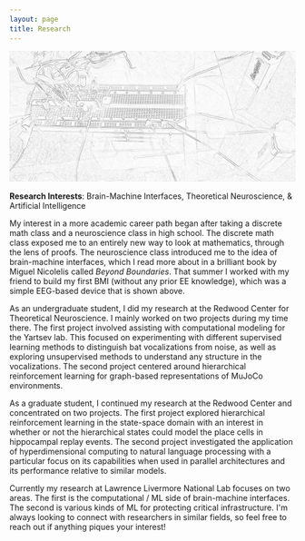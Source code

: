 ```yaml
---
layout: page
title: Research
---
```


![](/assets/page_photos/eeg_sketch.jpg)

**Research Interests**: Brain-Machine Interfaces, Theoretical Neuroscience, & Artificial Intelligence


My interest in a more academic career path began after taking a discrete math class
and a neuroscience class in high school. The discrete math class exposed me to
an entirely new way to look at mathematics, through the lens of proofs. The neuroscience class
introduced me to the idea of brain-machine interfaces, which I read more about in a brilliant
book by Miguel Nicolelis called *Beyond Boundaries*. That summer I worked with
my friend to build my first BMI (without any prior EE knowledge), which was a
simple EEG-based device that is shown above.

As an undergraduate student, I did my research at the Redwood Center for Theoretical
Neuroscience. I mainly worked on two projects during my time there. The first project involved
assisting with computational modeling for the Yartsev lab. This focused on
experimenting with different supervised learning methods to distinguish bat
vocalizations from noise, as well as exploring unsupervised methods to understand
any structure in the vocalizations. The second project centered around hierarchical
reinforcement learning for graph-based representations of MuJoCo environments.

As a graduate student, I continued my research at the Redwood Center and concentrated on two projects.
The first project explored hierarchical reinforcement learning in the state-space domain with
an interest in whether or not the hierarchical states could model the place cells
in hippocampal replay events. The second project investigated the application of
hyperdimensional computing to natural language processing with a particular focus on its
capabilities when used in parallel architectures and its performance relative to
similar models.

Currently my research at Lawrence Livermore National Lab focuses on
two areas. The first is the computational / ML side of brain-machine interfaces.
The second is various kinds of ML for protecting critical infrastructure. I'm
always looking to connect with researchers in similar fields, so feel free to
reach out if anything piques your interest!

